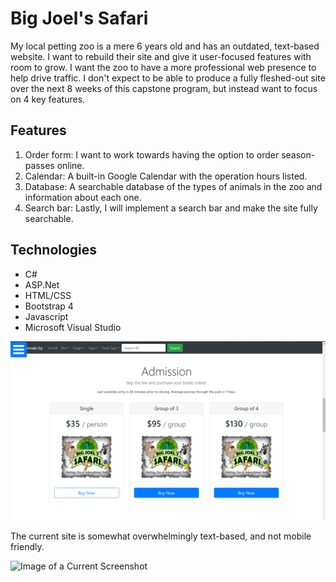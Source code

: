 # Big Joel's Safari

My local petting zoo is a mere 6 years old and has an outdated, text-based website. 
I want to rebuild their site and give it user-focused features with room to grow. 
I want the zoo to have a more professional web presence to help drive traffic. 
I don't expect to be able to produce a fully fleshed-out site over the next 8 weeks of 
this capstone program, but instead want to focus on 4 key features.

## Features

1. Order form: I want to work towards having the option to order season-passes online.
1. Calendar: A built-in Google Calendar with the operation hours listed.
1. Database: A searchable database of the types of animals in the zoo and information about each one.
1. Search bar: Lastly, I will implement a search bar and make the site fully searchable.

## Technologies

- C#
- ASP.Net
- HTML/CSS
- Bootstrap 4
- Javascript
- Microsoft Visual Studio

![Image of a Screenshot of my page](https://github.com/JessicaNations/BigJoelSafari/blob/master/screenshot.png)

The current site is somewhat overwhelmingly text-based, and not mobile friendly.

![Image of a Current Screenshot](https://github.com/JessicaNations/BigJoelSafari/blob/master/oldscreenshot.png)
